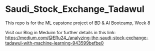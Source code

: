 # Saudi_Stock_Exchange_Tadawul
This repo is for the ML capstone project of BD &amp; AI Bootcamp, Week 8

Visit our Blog in Meduim for further details in this link: https://medium.com/@ERu24_/analyzing-the-saudi-stock-exchange-tadawul-with-machine-learning-943599befbe0 
